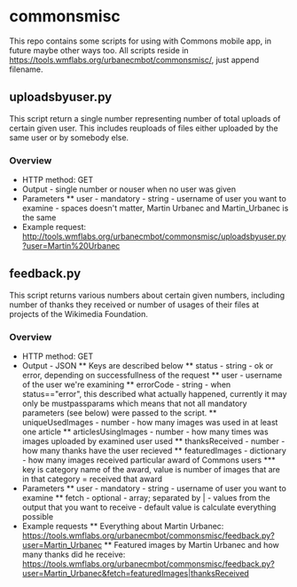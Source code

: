 # commonsmisc

This repo contains some scripts for using with Commons mobile app, in future maybe other ways too. All scripts reside in https://tools.wmflabs.org/urbanecmbot/commonsmisc/, just append filename. 

## uploadsbyuser.py

This script return a single number representing number of total uploads of certain given user. This includes reuploads of files either uploaded by the same user or by somebody else. 

### Overview
* HTTP method: GET
* Output - single number or nouser when no user was given
* Parameters
** user - mandatory - string - username of user you want to examine - spaces doesn't matter, Martin Urbanec and Martin_Urbanec is the same
* Example request: http://tools.wmflabs.org/urbanecmbot/commonsmisc/uploadsbyuser.py?user=Martin%20Urbanec

## feedback.py

This script returns various numbers about certain given numbers, including number of thanks they received or number of usages of their files at projects of the Wikimedia Foundation. 

### Overview
* HTTP method: GET
* Output - JSON
** Keys are described below
** status - string - ok or error, depending on successfullness of the request
** user - username of the user we're examining
** errorCode - string - when status=="error", this described what actually happened, currently it may only be mustpassparams which means that not all mandatory parameters (see below) were passed to the script. 
** uniqueUsedImages - number - how many images was used in at least one article
** articlesUsingImages - number - how many times was images uploaded by examined user used
** thanksReceived - number - how many thanks have the user recieved
** featuredImages - dictionary - how many images received particular award of Commons users
*** key is category name of the award, value is number of images that are in that category = received that award
* Parameters
** user - mandatory - string - username of user you want to examine
** fetch - optional - array; separated by | - values from the output that you want to receive - default value is calculate everything possible
* Example requests
** Everything about Martin Urbanec: https://tools.wmflabs.org/urbanecmbot/commonsmisc/feedback.py?user=Martin_Urbanec
** Featured images by Martin Urbanec and how many thanks did he receive: https://tools.wmflabs.org/urbanecmbot/commonsmisc/feedback.py?user=Martin_Urbanec&fetch=featuredImages|thanksReceived
